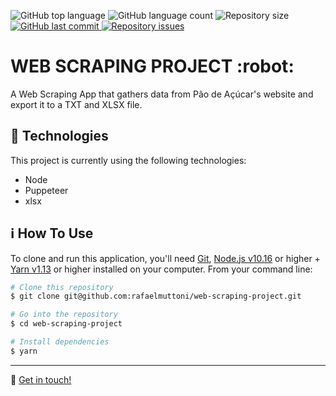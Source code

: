 <p>
  <img alt="GitHub top language" src="https://img.shields.io/github/languages/top/rafaelmuttoni/web-scraping-project.svg">

  <img alt="GitHub language count" src="https://img.shields.io/github/languages/count/rafaelmuttoni/web-scraping-project.svg">

  <img alt="Repository size" src="https://img.shields.io/github/repo-size/rafaelmuttoni/web-scraping-project.svg">

  <a href="https://github.com/rafaelmuttoni/web-scraping-project/commits/master">
    <img alt="GitHub last commit" src="https://img.shields.io/github/last-commit/rafaelmuttoni/web-scraping-project.svg">
  </a>

  <a href="https://github.com/rafaelmuttoni/web-scraping-project/issues">
    <img alt="Repository issues" src="https://img.shields.io/github/issues/rafaelmuttoni/web-scraping-project.svg">
  </a>
</p>

<h1>
  WEB SCRAPING PROJECT :robot:
</h1>

<p>A Web Scraping App that gathers data from Pão de Açúcar's website and export it to a TXT and XLSX file.</p>

## :rocket: Technologies

This project is currently using the following technologies:

- Node
- Puppeteer
- xlsx

## :information_source: How To Use

To clone and run this application, you'll need [Git](https://git-scm.com), [Node.js v10.16](https://nodejs.org/) or higher + [Yarn v1.13](https://yarnpkg.com/) or higher installed on your computer. From your command line:

```bash
# Clone this repository
$ git clone git@github.com:rafaelmuttoni/web-scraping-project.git

# Go into the repository
$ cd web-scraping-project

# Install dependencies
$ yarn
```

---

:wave: [Get in touch!](https://www.linkedin.com/in/rafaelmuttoni/)
